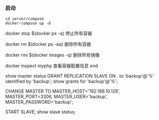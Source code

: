 ### 启动
```
cd server/compose
docker-compose up -d
```
docker stop $(docker ps -q) 停止所有容器

docker rm $(docker ps -aq) 删除所有容器

docker rmi $(docker images -q) 删除所有镜像

docker inspect myphp 查看容器配置信息
end

show master status
GRANT REPLICATION SLAVE ON *.* to 'backup'@'%' identified by 'backup';
show grants for 'backup'@'%';

CHANGE MASTER TO 
MASTER_HOST='192.168.10.126',
MASTER_PORT=3306,
MASTER_USER='backup',
MASTER_PASSWORD='backup';

START SLAVE;
show slave status;